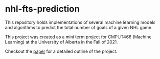 # nhl-fts-prediction

This repository holds implementations of several machine learning models and algorithms to predict the total number of goals of a given NHL game.

This project was created as a mini term project for CMPUT466 (Machine Learning) at the University of Alberta in the Fall of 2021. 

Checkout the [paper](https://github.com/oscjaimes/nhl-fts-prediction/blob/main/project_report.pdf) for a detailed outline of the project.
